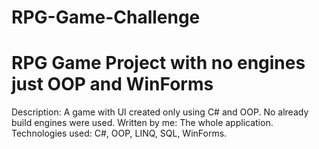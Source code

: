 # RPG-Game-Challenge
RPG Game Project with no engines just OOP and WinForms
======================================================================

Description: A game with UI created only using C# and OOP. No already build engines were used.
Written by me: The whole application.
Technologies used: C#, OOP, LINQ, SQL, WinForms.
